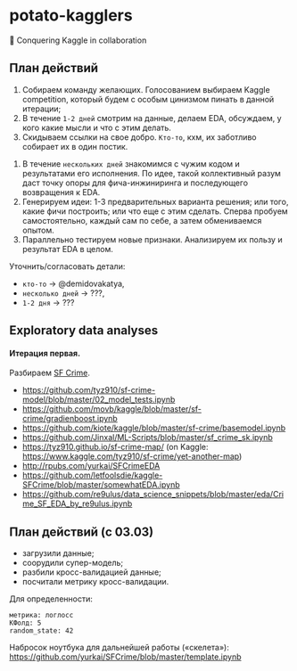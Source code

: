 # potato-kagglers
:watermelon: Conquering Kaggle in collaboration

## План действий

1. Собираем команду желающих. Голосованием выбираем Kaggle competition, который будем с особым цинизмом пинать в данной итерации;
1. В течение `1-2 дней` смотрим на данные, делаем EDA, обсуждаем, у кого какие мысли и что с этим делать.
1. Скидываем ссылки на свое добро. `Кто-то`, кхм, их заботливо собирает их в один постик.
<!--Потом можно будет поделиться самыми яркими переживаниями.-->
1. В течение `нескольких дней` знакомимся с чужим кодом и результатами его исполнения. По идее, такой коллективный разум даст точку опоры для фича-инжиниринга и последующего возвращения к EDA.
1. Генерируем идеи: 1-3 предварительных варианта решения; или того, какие фичи построить; или что еще с этим сделать. Сперва пробуем самостоятельно, каждый сам по себе, а затем обмениваемся опытом.
1. Параллельно тестируем новые признаки. Анализируем их пользу и результат EDA в целом.

Уточнить/согласовать детали:
* `кто-то` → @demidovakatya,
* `несколько дней` → ???,
* `1-2 дня` → ???

## Exploratory data analyses

#### Итерация первая.
Разбираем [SF Crime](https://www.kaggle.com/c/sf-crime).

* https://github.com/tyz910/sf-crime-model/blob/master/02_model_tests.ipynb
* https://github.com/movb/kaggle/blob/master/sf-crime/gradienboost.ipynb
* https://github.com/kiote/kaggle/blob/master/sf-crime/basemodel.ipynb
* https://github.com/Jinxal/ML-Scripts/blob/master/sf_crime_sk.ipynb
* https://tyz910.github.io/sf-crime-map/ (on Kaggle: https://www.kaggle.com/tyz910/sf-crime/yet-another-map)
* http://rpubs.com/yurkai/SFCrimeEDA
* https://github.com/letfoolsdie/kaggle-SFCrime/blob/master/somewhatEDA.ipynb
* https://github.com/re9ulus/data_science_snippets/blob/master/eda/Crime_SF_EDA_by_re9ulus.ipynb

## План действий (с 03.03)

* загрузили данные;
* соорудили супер-модель;
* разбили кросс-валидацией данные;
* посчитали метрику кросс-валидации.

Для определенности:

```
метрика: логлосс
КФолд: 5
random_state: 42
```

Набросок ноутбука для дальнейшей работы («скелета»): https://github.com/yurkai/SFCrime/blob/master/template.ipynb
